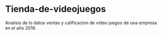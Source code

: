 # Tienda-de-videojuegos
Analisis de lo datos ventas y calificacion de video juegos de una empresa en el año 2016.
